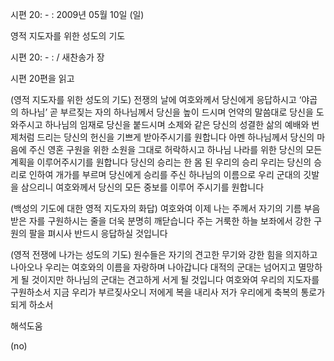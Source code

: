 시편 20: - : 
2009년 05월 10일 (일)

영적 지도자를 위한 성도의 기도



시편 20: - : / 새찬송가  장

시편 20편을 읽고

(영적 지도자를 위한 성도의 기도) 
전쟁의 날에 여호와께서 당신에게 응답하시고
‘야곱의 하나님’ 곧 부르짖는 자의 하나님께서 당신을 높이 드시며
언약의 말씀대로 당신을 도와주시고 
하나님의 임재로 당신을 붙드시며
소제와 같은 당신의 성결한 삶의 예배와 
번제처럼 드리는 당신의 헌신을 기쁘게 받아주시기를 원합니다 아멘
하나님께서 당신의 마음에 주신 영혼 구원을 위한 소원을 그대로 허락하시고 
하나님 나라를 위한 당신의 모든 계획을 이루어주시기를 원합니다 
당신의 승리는 한 몸 된 우리의 승리
우리는 당신의 승리로 인하여 개가를 부르며
당신에게 승리를 주신 하나님의 이름으로 우리 군대의 깃발을 삼으리니
여호와께서 당신의 모든 중보를 이루어 주시기를 원합니다 

(백성의 기도에 대한 영적 지도자의 화답)
여호와여 이제 나는 주께서 자기의 기름 부음 받은 자를 구원하시는 줄을 
더욱 분명히 깨닫습니다
주는 거룩한 하늘 보좌에서 강한 구원의 팔을 펴시사 반드시 응답하실 것입니다

(영적 전쟁에 나가는 성도의 기도) 
원수들은 자기의 견고한 무기와 강한 힘을 의지하고 나아오나
우리는 여호와의 이름을 자랑하며 나아갑니다
대적의 군대는 넘어지고 멸망하게 될 것이지만 
하나님의 군대는 견고하게 서게 될 것입니다
여호와여 우리의 지도자를 구원하소서
지금 우리가 부르짖사오니 
저에게 복을 내리사 저가 우리에게 축복의 통로가 되게 하소서

해석도움





(no)